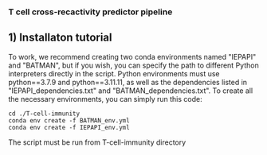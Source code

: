 ### T cell cross-recactivity predictor pipeline


## 1) Installaton tutorial


To work, we recommend creating two conda environments named "IEPAPI" and "BATMAN", but if you wish, you can specify the path to different Python interpreters directly in the script. Python environments must use python==3.7.9 and python==3.11.11, as well as the dependencies listed in "IEPAPI_dependencies.txt" and "BATMAN_dependencies.txt". To create all the necessary environments, you can simply run this code:
```console
cd ./T-cell-immunity
conda env create -f BATMAN_env.yml
conda env create -f IEPAPI_env.yml
```

The script must be run from T-cell-immunity directory

